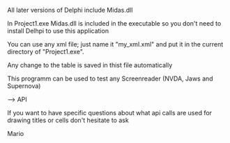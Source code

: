 All later versions of Delphi include Midas.dll 

In Project1.exe Midas.dll is included in the executable so you don't need to install Delhpi to use this application

You can use any xml file; just name it "my_xml.xml" and put it in the current directory of "Project1.exe".

Any change to the table is saved in thist file automatically

This programm can be used to test any Screenreader (NVDA, Jaws and Supernova)


--> API 

If you want to have specific questions about what api calls are used for drawing titles or cells don't hesitate to ask

Mario
